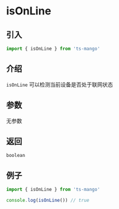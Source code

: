 # isOnLine

## 引入

```ts
import { isOnLine } from 'ts-mango'
```

## 介绍

`isOnLine` 可以检测当前设备是否处于联网状态

## 参数

无参数

## 返回

`boolean`

## 例子

```ts
import { isOnLine } from 'ts-mango'

console.log(isOnLine()) // true
```
